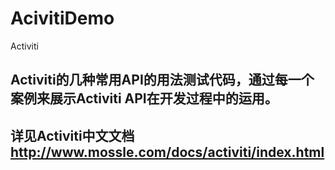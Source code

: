 # AcivitiDemo
Activiti
## Activiti的几种常用API的用法测试代码，通过每一个案例来展示Activiti API在开发过程中的运用。
## 详见Activiti中文文档 http://www.mossle.com/docs/activiti/index.html
